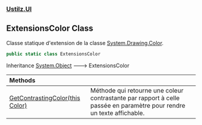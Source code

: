 ### [Ustilz.UI](Ustilz.UI.md 'Ustilz.UI')

## ExtensionsColor Class

Classe statique d'extension de la classe [System.Drawing.Color](https://docs.microsoft.com/en-us/dotnet/api/System.Drawing.Color 'System.Drawing.Color').

```csharp
public static class ExtensionsColor
```

Inheritance [System.Object](https://docs.microsoft.com/en-us/dotnet/api/System.Object 'System.Object') &#129106; ExtensionsColor

| Methods | |
| :--- | :--- |
| [GetContrastingColor(this Color)](Ustilz.UI.ExtensionsColor.GetContrastingColor(thisSystem.Drawing.Color).md 'Ustilz.UI.ExtensionsColor.GetContrastingColor(this System.Drawing.Color)') | Méthode qui retourne une coleur contrastante par rapport à celle passée en paramètre pour rendre un texte affichable. |

